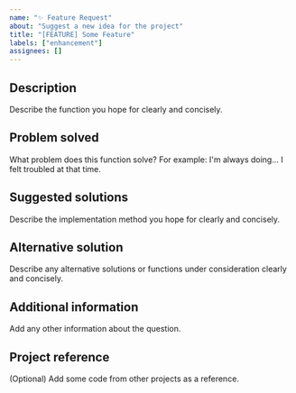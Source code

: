 ```yaml
---
name: "✨ Feature Request"
about: "Suggest a new idea for the project"
title: "[FEATURE] Some Feature"
labels: ["enhancement"]
assignees: []
---
```

## Description
Describe the function you hope for clearly and concisely.

## Problem solved
What problem does this function solve? For example: I'm always doing... I felt troubled at that time.

## Suggested solutions
Describe the implementation method you hope for clearly and concisely.

## Alternative solution
Describe any alternative solutions or functions under consideration clearly and concisely.

## Additional information
Add any other information about the question.

## Project reference
(Optional) Add some code from other projects as a reference.